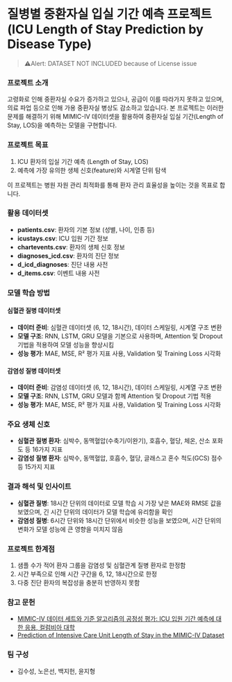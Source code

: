 # 질병별 중환자실 입실 기간 예측 프로젝트 (ICU Length of Stay Prediction by Disease Type)
> ⚠️Alert: DATASET NOT INCLUDED because of License issue

### 프로젝트 소개

고령화로 인해 중환자실 수요가 증가하고 있으나, 공급이 이를 따라가지 못하고 있으며, 의료 파업 등으로 인해 가용 중환자실 병상도 감소하고 있습니다. 본 프로젝트는 이러한 문제를 해결하기 위해 MIMIC-IV 데이터셋을 활용하여 중환자실 입실 기간(Length of Stay, LOS)을 예측하는 모델을 구현합니다.

### 프로젝트 목표

1. ICU 환자의 입실 기간 예측 (Length of Stay, LOS)
2. 예측에 가장 유의한 생체 신호(feature)와 시계열 단위 탐색

이 프로젝트는 병원 자원 관리 최적화를 통해 환자 관리 효율성을 높이는 것을 목표로 합니다.

### 활용 데이터셋

- **patients.csv**: 환자의 기본 정보 (성별, 나이, 인종 등)
- **icustays.csv**: ICU 입원 기간 정보
- **chartevents.csv**: 환자의 생체 신호 정보
- **diagnoses_icd.csv**: 환자의 진단 정보
- **d_icd_diagnoses**: 진단 내용 사전
- **d_items.csv**: 이벤트 내용 사전

### 모델 학습 방법

#### 심혈관 질병 데이터셋

- **데이터 준비**: 심혈관 데이터셋 (6, 12, 18시간), 데이터 스케일링, 시계열 구조 변환
- **모델 구조**: RNN, LSTM, GRU 모델을 기본으로 사용하며, Attention 및 Dropout 기법을 적용하여 모델 성능을 향상시킴
- **성능 평가**: MAE, MSE, R² 평가 지표 사용, Validation 및 Training Loss 시각화

#### 감염성 질병 데이터셋 

- **데이터 준비**: 감염성 데이터셋 (6, 12, 18시간), 데이터 스케일링, 시계열 구조 변환
- **모델 구조**: RNN, LSTM, GRU 모델과 함께 Attention 및 Dropout 기법 적용
- **성능 평가**: MAE, MSE, R² 평가 지표 사용, Validation 및 Training Loss 시각화

### 주요 생체 신호

- **심혈관 질병 환자**: 심박수, 동맥혈압(수축기/이완기), 호흡수, 혈당, 체온, 산소 포화도 등 16가지 지표
- **감염성 질병 환자**: 심박수, 동맥혈압, 호흡수, 혈당, 글래스고 혼수 척도(GCS) 점수 등 15가지 지표

### 결과 해석 및 인사이트

- **심혈관 질병**: 18시간 단위의 데이터로 모델 학습 시 가장 낮은 MAE와 RMSE 값을 보였으며, 긴 시간 단위의 데이터가 모델 학습에 유리함을 확인
- **감염성 질병**: 6시간 단위와 18시간 단위에서 비슷한 성능을 보였으며, 시간 단위의 변화가 모델 성능에 큰 영향을 미치지 않음

### 프로젝트 한계점

1. 샘플 수가 적어 환자 그룹을 감염성 및 심혈관계 질병 환자로 한정함
2. 시간 부족으로 인해 시간 구간을 6, 12, 18시간으로 한정
3. 다중 진단 환자의 복잡성을 충분히 반영하지 못함

### 참고 문헌

- [MIMIC-IV 데이터 세트와 기준 알고리즘의 공정성 평가: ICU 입원 기간 예측에 대한 응용, 컬럼비아 대학](https://ar5iv.labs.arxiv.org/html/2401.00902)
- [Prediction of Intensive Care Unit Length of Stay in the MIMIC-IV Dataset](https://www.mdpi.com/2076-3417/13/12/6930)

### 팀 구성

- 김수성, 노은선, 백지헌, 윤지형

